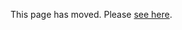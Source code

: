 This page has moved. Please
[see here](setting_up_sawtooth_network).

<!--
  Licensed under Creative Commons Attribution 4.0 International License
  https://creativecommons.org/licenses/by/4.0/
-->
